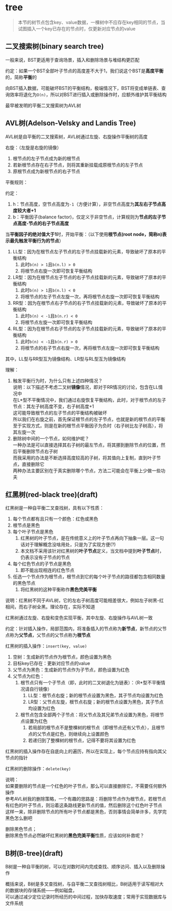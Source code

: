 # tree

> 本节的树节点包含key、value数据，一棵树中不应存在key相同的节点，当试图插入一个key已存在的节点时，仅更新对应节点的value

## 二叉搜索树(binary search tree)

一般来说，BST更适用于查询场景，插入和删除场景与堆结构更匹配

约定：如果一个BST全部叶子节点的高度差不大于1，我们说这个BST是**高度平衡**的，简称**平衡**的

向BST插入数据，可能破坏BST的平衡结构，极端情况下，BST将变成单链表、查询效率将退化为`O(n)`，所以对BST进行插入或删除操作时，应额外维护其平衡结构

最早被发明的平衡二叉搜索树为AVL树

## AVL树(Adelson-Velsky and Landis Tree)

AVL树是自平衡的二叉搜索树，AVL树通过左旋、右旋操作平衡树的高度

右旋：（左旋是右旋的镜像）

1. 根节点的左子节点成为新的根节点
2. 若新根节点存在右子节点，则将其重新挂载成原根节点的左子节点
3. 原根节点成为新根节点的右子节点

平衡规则：

约定：

1. h：节点高度，空节点高度为`-1`（方便计算），非空节点高度为**其左右子节点高度较大者+1**
2. b：平衡因子(balance factor)，仅定义于非空节点，计算规则为**节点的左子节点高度-节点的右子节点高度**

当**平衡因子的绝对值大于1**时，开始平衡：（以下使用**根节点(root node，简称n)**表示**最先触发平衡行为的节点**）

1. LL型：因为在根节点左子节点的左子节点挂载新的元素，导致破坏了原本的平衡结构
    1. 此时`b(n) > 1`且`b(n.l) > 0`
    2. 将根节点右旋一次即可恢复平衡结构
2. LR型：因为在根节点左子节点的右子节点挂载新的元素，导致破坏了原本的平衡结构
    1. 此时`b(n) > 1`且`b(n.l) < 0`
    2. 将根节点的左子节点左旋一次，再将根节点右旋一次即可恢复平衡结构
3. RR型：因为在根节点右子节点的右子节点挂载新的元素，导致破坏了原本的平衡结构
    1. 此时`b(n) < -1`且`b(n.r) < 0`
    2. 将根节点左旋一次即可恢复平衡结构
4. RL型：因为在根节点右子节点的左子节点挂载新的元素，导致破坏了原本的平衡结构
    1. 此时`b(n) < -1`且`b(n.r) > 0`
    2. 将根节点的右子节点右旋一次，再将根节点左旋一次即可恢复平衡结构

其中，LL型与RR型互为镜像结构、LR型与RL型互为镜像结构

理解：

1. 触发平衡行为时，为什么只有上述四种情况？  
   说明：以下描述不考虑二叉树**镜像**情况，即对于RR情况的讨论，包含在LL情况中  
   在L*型不平衡情况中，我们通过右旋恢复平衡结构，此时，对于根节点的左子节点：其左子树高度不变，右子树高度+1  
   这可能导致根节点的左子节点的平衡结构被破坏  
   所以我们在右旋之前，首先保证根节点的左子节点，也就是新的根节点的平衡  
   至于实现方式，则是在新的根节点平衡因子为负时（右子树比左子树高），将其左旋一次
2. 删除树中间的一个节点，如何维护呢？  
   一种办法是可以直接选择其右子树的最左节点，将其挪到删除节点的位置，然后平衡删除节点右子树  
   而我采用的办法是不断选择高度较高的子树，将其值向上复制，直到叶子节点，直接删除它  
   两种办法主要区别在于真实删除哪个节点，方法二可能会在平衡上少做一些功夫

## 红黑树(red-black tree)(draft)

红黑树是一种自平衡二叉查找树，具有以下性质：

1. 每个节点都有且只有一个颜色：红色或黑色
2. 根节点是黑色
3. 每个叶子节点是黑色
    1. 红黑树的叶子节点，是在传统意义上的叶子节点再向下抽象一层。这一句话对于理解概念没啥用处，只是为了实现方便(?)
    2. 本文档不采用该针对红黑树的**叶子节点**定义，当文档中提到**叶子节点**时，仍表示没有子节点的节点
4. 每个红色节点的子节点是黑色
    1. 即不能出现相连的红色节点
5. 任选一个节点作为根节点，根节点到它的每个叶子节点的路径都包含相同数量的黑色节点
    1. 将红黑树的这种平衡称作**黑色完美平衡**

说明：红黑树不同于AVL树，它的左右子树高度可能相差很大，例如左子树黑-红相间，而右子树全黑。理论存在，实际不知道

红黑树通过左旋、右旋和变色实现平衡，其中左旋、右旋操作与AVL树一致

约定：针对插入操作，局部范围内，将准备插入的节点称为**新节点**，新节点的父节点称为**父节点**，父节点的父节点称为**根节点**

红黑树的插入操作：`insert(key, value)`

1. 空树：生成新的节点作为根节点，颜色设置为黑色
2. 目标key已存在：更新对应节点的value
3. 父节点为黑色：生成新的节点作为子节点，颜色设置为红色
4. 父节点为红色：
    1. 根节点只有一个子节点（即，此时的二叉树退化为链表）：（R*型不平衡情况请自行镜像）
        1. LL型：根节点右旋；新的根节点设置为黑色，其子节点均设置为红色
        2. LR型：父节点左旋，根节点右旋；新的根节点设置为黑色，其子节点均设置为红色
    2. 根节点包含全部两个子节点：将父节点及其兄弟节点设置为黑色，将根节点设置为红色
        1. 若局部的根节点不是整棵树的根节点（即根节点还有父节点），且根节点的父节点是红色，则继续向上设置颜色
        2. 若递归到了整棵树的根节点，记得不要将其设置为红色

红黑树的插入操作存在自底向上的遍历，所以在实现上，每个节点应持有指向其父节点的指针

红黑树的删除操作：`delete(key)`

说明：  
如果要删除的节点是一个红色的叶子节点，那么可以直接删除它，不需要任何额外操作  
参考AVL树我的删除策略，一个有趣的思路是：将删除节点作为根节点，若根节点有红色的叶子节点，则沿着这条路线更新节点的值，然后删除这个红色叶子节点  
这样一来，除非删除节点的所有叶子节点都是黑色，否则事情会简单许多，先学完黑色怎么删吧

删除黑色节点；  
删除黑色节点必然破坏红黑树的**黑色完美平衡**性质，应该如何补救呢？

## B树(B-tree)(draft)

B树是一种自平衡的树，可以在对数时间内完成查找、顺序访问、插入以及删除操作

概括来说，B树是多叉查找树，与自平衡二叉查找树相比，B树适用于读写相对大的数据块的存储系统——例如磁盘，  
可以通过减少定位记录时所经历的中间过程，加快存取速度；常用于实现数据库与文件系统

